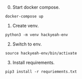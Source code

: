 0. Start docker compose.
```{bash}
docker-compose up
```

1. Create venv.
```{bash}
python3 -m venv hackyeah-env 
```

2. Switch to env.
```{bash}
source hackyeah-env/bin/activate
```

3. Install requirements.
```{bash}
pip3 install -r requriements.txt
```
